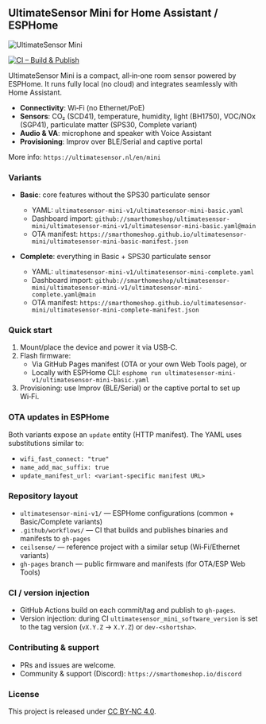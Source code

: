 ## UltimateSensor Mini for Home Assistant / ESPHome

![UltimateSensor Mini](images/ultimatesensor-mini-inaction-shop.png)

[![CI – Build & Publish](https://github.com/smarthomeshop/ultimatesensor-mini/actions/workflows/publish.yml/badge.svg)](https://github.com/smarthomeshop/ultimatesensor-mini/actions/workflows/publish.yml)

UltimateSensor Mini is a compact, all‑in‑one room sensor powered by ESPHome. It runs fully local (no cloud) and integrates seamlessly with Home Assistant.

- **Connectivity**: Wi‑Fi (no Ethernet/PoE)
- **Sensors**: CO₂ (SCD41), temperature, humidity, light (BH1750), VOC/NOx (SGP41), particulate matter (SPS30, Complete variant)
- **Audio & VA**: microphone and speaker with Voice Assistant
- **Provisioning**: Improv over BLE/Serial and captive portal

More info: `https://ultimatesensor.nl/en/mini`

### Variants

- **Basic**: core features without the SPS30 particulate sensor
  - YAML: `ultimatesensor-mini-v1/ultimatesensor-mini-basic.yaml`
  - Dashboard import: `github://smarthomeshop/ultimatesensor-mini/ultimatesensor-mini-v1/ultimatesensor-mini-basic.yaml@main`
  - OTA manifest: `https://smarthomeshop.github.io/ultimatesensor-mini/ultimatesensor-mini-basic-manifest.json`

- **Complete**: everything in Basic + SPS30 particulate sensor
  - YAML: `ultimatesensor-mini-v1/ultimatesensor-mini-complete.yaml`
  - Dashboard import: `github://smarthomeshop/ultimatesensor-mini/ultimatesensor-mini-v1/ultimatesensor-mini-complete.yaml@main`
  - OTA manifest: `https://smarthomeshop.github.io/ultimatesensor-mini/ultimatesensor-mini-complete-manifest.json`

### Quick start

1. Mount/place the device and power it via USB‑C.
2. Flash firmware:
   - Via GitHub Pages manifest (OTA or your own Web Tools page), or
   - Locally with ESPHome CLI: `esphome run ultimatesensor-mini-v1/ultimatesensor-mini-basic.yaml`
3. Provisioning: use Improv (BLE/Serial) or the captive portal to set up Wi‑Fi.

### OTA updates in ESPHome

Both variants expose an `update` entity (HTTP manifest). The YAML uses substitutions similar to:

- `wifi_fast_connect: "true"`
- `name_add_mac_suffix: true`
- `update_manifest_url: <variant‑specific manifest URL>`

### Repository layout

- `ultimatesensor-mini-v1/` — ESPHome configurations (common + Basic/Complete variants)
- `.github/workflows/` — CI that builds and publishes binaries and manifests to `gh-pages`
- `ceilsense/` — reference project with a similar setup (Wi‑Fi/Ethernet variants)
- `gh-pages` branch — public firmware and manifests (for OTA/ESP Web Tools)

### CI / version injection

- GitHub Actions build on each commit/tag and publish to `gh-pages`.
- Version injection: during CI `ultimatesensor_mini_software_version` is set to the tag version (`vX.Y.Z` → `X.Y.Z`) or `dev-<shortsha>`.

### Contributing & support

- PRs and issues are welcome.
- Community & support (Discord): `https://smarthomeshop.io/discord`

### License

This project is released under [CC BY‑NC 4.0](license).